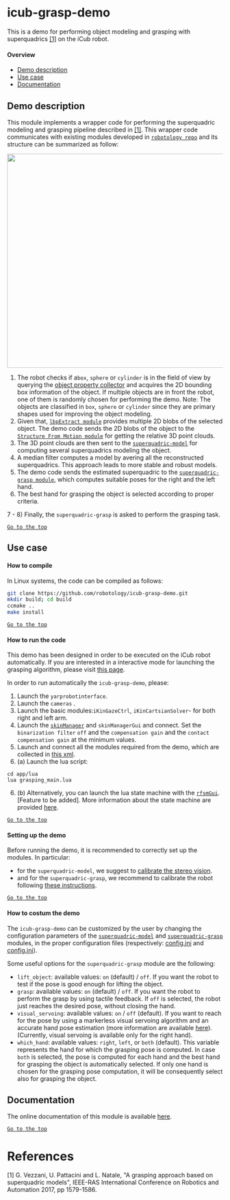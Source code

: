 # icub-grasp-demo

This is a demo for performing object modeling and grasping with superquadrics [[1]](#references) on the iCub robot. 


#### Overview
- [Demo description](#demo-description)
- [Use case](#use-case)
- [Documentation](#documentation)

## Demo description
This module implements a wrapper code for performing the superquadric modeling and grasping pipeline described in [[1]](#references).
This wrapper code communicates with existing modules developed in [`robotology repo`](https://github.com/robotology) and its structure can be summarized as follow:

<img src="https://github.com/robotology/icub-grasp-demo/blob/master/misc/pipeline.png" width=850 height=500> 



1) The robot checks  if a`box`, `sphere` or `cylinder` is in the field of view by querying the [object property collector](http://wiki.icub.org/brain/group__objectsPropertiesCollector.html) and acquires the 2D bounding box information of the object. If multiple objects are in front the robot, one of them is randomly chosen for performing the demo.
Note: The objects are classified in `box`, `sphere` or `cylinder` since they are primary shapes used for improving the object modeling. 
2) Given that, [`lbpExtract module`](https://github.com/robotology/segmentation) provides multiple 2D blobs of the selected object. The demo code sends the 2D blobs of the object to the [`Structure From Motion module`](https://github.com/robotology/stereo-vision) for getting the relative 3D point clouds.
3) The 3D point clouds are then sent to the [`superquadric-model`](https://github.com/robotology/superquadric-model) for computing several superquadrics modeling the object.
4) A median filter computes a model by avering all the reconstructed superquadrics. This approach leads to more stable and robust models.
5) The demo code sends the estimated superquadric to the [`superquadric-grasp module`](https://github.com/robotology/superquadric-grasp), which computes suitable poses for the right and the left hand.
6) The best hand for grasping the object is selected according to proper criteria.

7 - 8) Finally, the `superquadric-grasp` is asked to perform the grasping task.

[`Go to the top`](#icub-grasp-demo)
## Use case

#### How to compile
In Linux systems, the code can be compiled as follows:

```sh
git clone https://github.com/robotology/icub-grasp-demo.git
mkdir build; cd build
ccmake ..
make install
```


[`Go to the top`](#icub-grasp-demo)

#### How to run the code
This demo has been designed in order to be executed on the iCub robot automatically. If you are interested in a interactive mode for launching the grasping algorithm, please visit [this page](http://github.com/robotology/superquadric-grasp-example).

In order to run automatically the `icub-grasp-demo`, please:

1. Launch the `yarprobotinterface`.
2. Launch the `cameras` .
3. Launch the basic modules:`iKinGazeCtrl`, `iKinCartsianSolver`- for both right and left arm. 
4. Launch the [`skinManager`](https://github.com/robotology/icub-main/tree/master/src/modules/skinManager) and `skinManagerGui` and connect. Set the `binarization filter` `off` and the `compensation gain` and the `contact compensation gain` at the minimum values. 
5. Launch and connect all the modules required from the demo, which are collected in [this xml](https://github.com/robotology/icub-grasp-demo/blob/master/app/script/grasp-demo.xml.template).
6. (a) Launch the lua script:
```
cd app/lua
lua grasping_main.lua
```
6. (b) Alternatively, you can launch the lua state machine with the [`rfsmGui`](https://github.com/robotology/rfsmTools#testing-the-rfsmgui). [Feature to be added].
More information about the state machine are provided [here](https://github.com/robotology/icub-grasp-demo/tree/master/app/lua).

[`Go to the top`](#icub-grasp-demo)

#### Setting up the demo
Before running the demo, it is recommended to correctly set up the modules. In particular:
- for the `superquadric-model`, we suggest to [calibrate the stereo vision](https://github.com/robotology/superquadric-model/tree/master/tutorial#calibrate-the-stereo-vision-through-the-sfm-module).
- and for  the `superquadric-grasp`, we recommend to calibrate the robot following [these instructions](https://github.com/robotology/superquadric-grasp/tree/master/tutorial#setting-up-before-running-on-the-robot).

[`Go to the top`](#icub-grasp-demo)

#### How to costum the demo
The `icub-grasp-demo` can be customized by the user by changing the configuration parameters of the [`superquadric-model`](http://robotology.github.io/superquadric-model/doxygen/doc/html/group__superquadric-model.html) and [`superquadric-grasp`](https://robotology.github.io/superquadric-grasp/doxygen/doc/html/group__superquadric-grasp.html) modules, in the proper configuration files (respectively: [config.ini](https://github.com/robotology/superquadric-grasp/blob/master/app/conf/config.ini) and [config.ini](https://github.com/robotology/superquadric-model/blob/master/app/conf/config-classes.ini)).

Some useful options for the `superquadric-grasp` module are the following:
- `lift_object`: available values: `on` (default) / `off`. If you want the robot to test if the pose is good enough for lifting the object.
- `grasp`: available values: `on`  (default) / `off`. If you want the robot to perform the grasp by using tactile feedback. If `off` is selected, the robot just reaches the desired pose, without closing the hand.
- `visual_servoing`: available values: `on` / `off` (default). If you want to reach for the pose by using a markerless visual servoing algorithm and an accurate hand pose estimation (more information are available [here](https://github.com/robotology/visual-tracking-control)). (Currently, visual servoing is available only for the right hand).
- `which_hand`: available values: `right`, `left`, or `both` (default). This variable represents the hand for which the grasping pose is computed. In case `both` is selected, the pose is computed for each hand and the best hand for grasping the object is automatically selected. If only one hand is chosen for the grasping pose computation, it will be consequently select also for grasping the object.


## Documentation
The online documentation of this module is available [here](http://robotology.github.com/icub-grasp-demo).









[`Go to the top`](#icub-grasp-demo)

# References
[1] G. Vezzani, U. Pattacini and L. Natale, "A grasping approach based on superquadric models", IEEE-RAS International Conference on Robotics and Automation 2017, pp 1579-1586.
